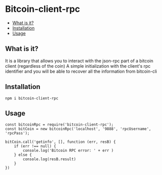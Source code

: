 # Bitcoin-client-rpc 

*   [What is it?](#what-is-it "What is it?")
*   [Installation](#installation "Installation")
*   [Usage](#usage "Usage")


## What is it? 
It is a library that allows you to interact with the json-rpc part of a bitcoin client (regardless of the coin)
A simple initialization with the client's rpc identifier and you will be able to recover all the information from bitcoin-cli

## Installation 

`npm i bitcoin-client-rpc`

## Usage  

    const bitcoinRpc = require('bitcoin-client-rpc');
    const bitCoin = new bitcoinRpc('localhost', '9888', 'rpcUsername', 'rpcPass');
    
    bitCoin.call('getinfo', [], function (err, resB) {
    	if (err !== null) {
    		console.log('Bitcoin RPC error: ' + err )
    	} else {
    		console.log(resB.result)		
    	}
    })

